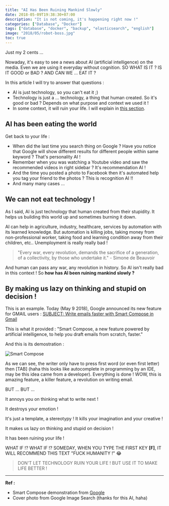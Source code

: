 ```yaml
---
title: "AI Has Been Ruining Mankind Slowly"
date: 2018-05-09T19:38:30+07:00
description: "It is not coming, it's happening right now !"
categories: ["Database", "Docker"]
tags: ["database", "docker", "backup", "elasticsearch", "english"]
image: "2018/05/robot-boss.jpg"
toc: true
---
```


Just my 2 cents ...

Nowaday, it's easy to see a news about AI (artificial intelligence) on the media. Even we are using it everyday without cognition. SO WHAT IS IT ? IS IT GOOD or BAD ? AND CAN WE ... EAT IT ?

In this article I will try to answer that questions :

- AI is just technology, so you can't eat it ;)
- Technology is just a ... technology, a thing that human created. So it's good or bad ? Depends on what purpose and context we used it !
- In some context, it will ruin your life. I will explain in [this section](#by-making-us-lazy-on-thinking-and-stupid-on-decision).

## AI has been eating the world

Get back to your life :

- When did the last time you search thing on Google ? Have you notice that Google will show different results for different people within same keyword ? That's personality AI !
- Remember when you was watching a Youtube video and saw the recommended videos in right sidebar ? It's recommendation AI !
- And the time you posted a photo to Facebook then it's automated help you tag your friend to the photos ? This is recognition AI !!
- And many many cases ...

## We can not eat technology !

As I said, AI is just technology that human created from their stupidity. It helps us building this world up and sometimes burning it down.

AI can help in agriculture, industry, healthcare, services by automation with its learned knowledge. But automation is killing jobs, taking money from non-professional worker, taking food and learning condition away from their children, etc.. Unemployment is really really bad !

> "Every war, every revolution, demands the sacrifice of a generation, of a collectivity, by those who undertake it." - Simone de Beauvoir

And human can pass any war, any revolution in history. So AI isn't really bad in this context ! So **how has AI been ruining mankind slowly ?**

## By making us lazy on thinking and stupid on decision !

This is an example. Today (May 9 2018), Google announced its new feature for GMAIL users : [SUBJECT: Write emails faster with Smart Compose in Gmail](https://www.blog.google/products/gmail/subject-write-emails-faster-smart-compose-gmail/)

This is what it provided : "Smart Compose, a new feature powered by artificial intelligence, to help you draft emails from scratch, faster."

And this is its demostration :

![Smart Compose](https://storage.googleapis.com/gweb-uniblog-publish-prod/original_images/Smart-compose_Taco_Tuesday.gif)

As we can see, the writer only have to press first word (or even first letter) then [TAB] (haha this looks like autocomplete in programming by an IDE, may be this idea came from a developer). Everything is done ! WOW, this is amazing feature, a killer feature, a revolution on writing email.

BUT ... BUT ...

It annoys you on thinking what to write next !

It destroys your emotion !

It's just a template, a stereotypy ! It kills your imagination and your creative !

It makes us lazy on thinking and stupid on decision !

It has been ruining your life !

WHAT IF !? WHAT IF !? SOMEDAY, WHEN YOU TYPE THE FIRST KEY **[F]**, IT WILL RECOMMEND THIS TEXT "FUCK HUMANITY !" 😂

> DON'T LET TECHNOLOGY RUIN YOUR LIFE ! BUT USE IT TO MAKE LIFE BETTER !

-------------------------------

**Ref :**

- Smart Compose demonstration from [Google](https://www.blog.google/products/gmail/subject-write-emails-faster-smart-compose-gmail/)
- Cover photo from Google Image Search (thanks for this AI, haha)
